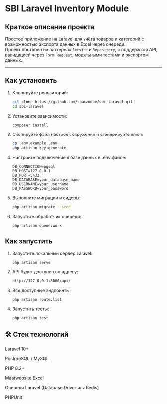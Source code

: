 # SBI Laravel Inventory Module

## Краткое описание проекта

Простое приложение на Laravel для учёта товаров и категорий с возможностью экспорта данных в Excel через очереди.  
Проект построен на паттернах `Service` и `Repository`, с поддержкой API, валидацией через `Form Request`, модульными тестами и экспортом данных.

---

## Как установить

1. Клонируйте репозиторий:
   ```bash
   git clone https://github.com/shaxzodbe/sbi-laravel.git
   cd sbi-laravel
2. Установите зависимости:
    ```bash
   composer install
3. Скопируйте файл настроек окружения и сгенерируйте ключ:
    ```bash
   cp .env.example .env
   php artisan key:generate
4. Настройте подключение к базе данных в .env файле:
   ```dotenv
   DB_CONNECTION=pgsql
   DB_HOST=127.0.0.1
   DB_PORT=5432
   DB_DATABASE=your_database_name
   DB_USERNAME=your_username
   DB_PASSWORD=your_password
5. Выполните миграции и сидеры:
    ```bash
   php artisan migrate --seed
6. Запустите обработчик очереди:
    ```bash
   php artisan queue:work

## Как запустить
1. Запустите локальный сервер Laravel:
    ```bash
   php artisan serve
2. API будет доступен по адресу:
    ```bash
   http://127.0.0.1:8000/api/
3. Все доступные эндпоинты:
    ```bash
   php artisan route:list
4. Запустить тесты:
    ```bash
   php artisan test
   
## 🛠 Стек технологий
Laravel 10+

PostgreSQL / MySQL

PHP 8.2+

Maatwebsite Excel

Очереди Laravel (Database Driver или Redis)

PHPUnit
